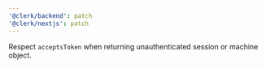 ```yaml
---
'@clerk/backend': patch
'@clerk/nextjs': patch
---
```


Respect `acceptsToken` when returning unauthenticated session or machine object.
